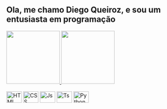 ## Ola, me chamo Diego Queiroz, e sou um entusiasta em programação

<div>
    <a href="https://github.com/Diegiwg">
        <img
            height="140em"
            src="https://github-readme-stats.vercel.app/api?username=diegiwg&show_icons=true&theme=dark&include_all_commits=true&count_private=true"
        />
        <img
            height="140em"
            src="https://github-readme-stats.vercel.app/api/top-langs/?username=diegiwg&layout=compact&langs_count=7&theme=dark"
        />
    </a>
</div>
<br />
<div style="display: inline_block">
    <img
        alt="HTML"
        height="30"
        width="40"
        src="https://cdn.jsdelivr.net/gh/devicons/devicon/icons/html5/html5-plain.svg"
    />
    <img
        alt="CSS"
        height="30"
        width="40"
        src="https://cdn.jsdelivr.net/gh/devicons/devicon/icons/css3/css3-plain.svg"
    />
    <img
        alt="Js"
        height="30"
        width="40"
        src="https://cdn.jsdelivr.net/gh/devicons/devicon/icons/javascript/javascript-plain.svg"
    />
    <img
        alt="Ts"
        height="30"
        width="40"
        src="https://cdn.jsdelivr.net/gh/devicons/devicon/icons/typescript/typescript-plain.svg"
    />
    <img
        alt="Python"
        height="30"
        width="40"
        src="https://cdn.jsdelivr.net/gh/devicons/devicon/icons/python/python-plain.svg"
    />
</div>
